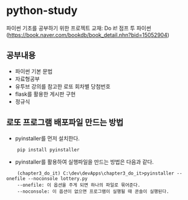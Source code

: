 # python-study
파이썬 기초를 공부하기 위한 프로젝트
교재: Do it! 점프 투 파이썬(https://book.naver.com/bookdb/book_detail.nhn?bid=15052904)
## 공부내용
* 파이썬 기본 문법
* 자료형공부
* 유투브 강의를 참고한 로또 회차별 당첨번호
*  flask를 활용한 게시판 구현
*  정규식

## 로또 프로그램 배포파일 만드는 방법
* pyinstaller를 먼저 설치한다.
```
    pip install pyinstaller
```
* pyinstaller를 활용하여 실행파일을 만드는 방법은 다음과 같다.
```
    (chapter3_do_it) C:\dev\devApps\chapter3_do_it>pyinstaller --onefile --noconsole lottery.py
    --onefile: 이 옵션을 주게 되면 하나의 파일로 묶어준다.
    --noconsole: 이 옵션이 없으면 프로그램이 실행될 때 콘솔이 실행된다.
```
    